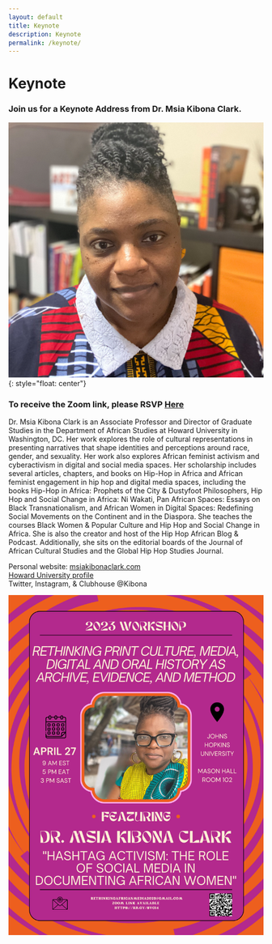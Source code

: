 ```yaml
---
layout: default
title: Keynote
description: Keynote
permalink: /keynote/
---
```


# Keynote

### Join us for a Keynote Address from Dr. Msia Kibona Clark.
![](../pages/images/msia3.jpeg){: style="float: center"}

### To receive the Zoom link, please RSVP [Here](https://docs.google.com/forms/d/e/1FAIpQLScelKAZUud_q_hu3fmhaBa_SfbmrJeFB8MeHyPwD88EqZ0tlA/viewform?usp=sf_link)

Dr. Msia Kibona Clark is an Associate Professor and Director of Graduate Studies in the Department of African Studies at Howard University in Washington, DC. Her work explores the role of cultural representations in presenting narratives that shape identities and perceptions around race, gender, and sexuality. Her work also explores African feminist activism and cyberactivism in digital and social media spaces. Her scholarship includes several articles, chapters, and books on Hip-Hop in Africa and African feminist engagement in hip hop and digital media spaces, including the books Hip-Hop in Africa: Prophets of the City & Dustyfoot Philosophers, Hip Hop and Social Change in Africa: Ni Wakati, Pan African Spaces: Essays on Black Transnationalism, and African Women in Digital Spaces: Redefining Social Movements on the Continent and in the Diaspora. She teaches the courses Black Women & Popular Culture and Hip Hop and Social Change in Africa. She is also the creator and host of the Hip Hop African Blog & Podcast. Additionally, she sits on the editorial boards of the Journal of African Cultural Studies and the Global Hip Hop Studies Journal.  

Personal website: [msiakibonaclark.com](msiakibonaclark.com)  
[Howard University profile](profiles.howard.edu/msia-clark)  
Twitter, Instagram, & Clubhouse @Kibona


![Event Flyer](../pages/images/afprint_keynote.jpeg)


